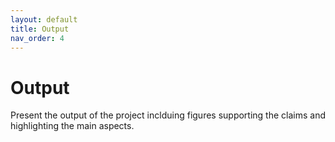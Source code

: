 ```yaml
---
layout: default
title: Output
nav_order: 4
---
```


# Output

Present the output of the project inclduing figures supporting the claims and highlighting the main aspects.
